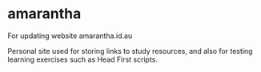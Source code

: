 # amarantha
For updating website amarantha.id.au

Personal site used for storing links to study resources, and also for testing learning exercises such as Head First scripts.
